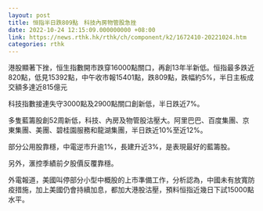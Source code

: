 ```yaml
---
layout: post
title: 恒指半日跌809點　科技內房物管股急挫
date: 2022-10-24 12:15:09.000000000 +08:00
link: https://news.rthk.hk/rthk/ch/component/k2/1672410-20221024.htm
categories: rthk
---
```


港股顯著下挫，恒生指數開市跌穿16000點關口，再創13年半新低。恒指最多跌近820點，低見15392點，中午收市報15401點，跌809點，跌幅約5%，半日主板成交額多達近815億元

科技指數接連失守3000點及2900點關口創新低，半日跌近7%。

多隻藍籌股創52周新低，科技、內房及物管股沽壓大。阿里巴巴、百度集團、京東集團、美團、碧桂園服務和龍湖集團，半日跌近10%至近12%。

部分公用股靠穩，中電逆市升逾1%，長建升近3%，是表現最好的藍籌股。

另外，滙控季績前夕股價反覆靠穩。

外電報道，美國叫停部分小型中概股的上市準備工作，分析認為，中國未有放寬防疫措施，加上美國仍會持續加息，都加大港股沽壓，預料恒指近幾日下試15000點水平。
